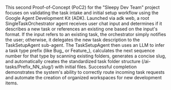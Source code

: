 This second Proof-of-Concept (PoC2) for the "Sleepy Dev Team" project focuses on validating the task intake and initial setup workflow using the Google Agent Development Kit (ADK). Launched via adk web, a root SingleTaskOrchestrator agent receives user chat input and determines if it describes a new task or references an existing one based on the input's format. If the input refers to an existing task, the orchestrator simply notifies the user; otherwise, it delegates the new task description to the TaskSetupAgent sub-agent. The TaskSetupAgent then uses an LLM to infer a task type prefix (like Bug_ or Feature_), calculates the next sequence number for that type by scanning existing folders, generates a concise slug, and automatically creates the standardized task folder structure (/ai-tasks/Prefix_NN_slug/) with initial files. Successful completion demonstrates the system's ability to correctly route incoming task requests and automate the creation of organized workspaces for new development items.